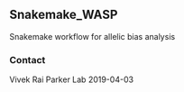 ## Snakemake_WASP

Snakemake workflow for allelic bias analysis


### Contact
Vivek Rai
Parker Lab
2019-04-03
